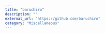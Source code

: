```yaml
---
title: "baruchiro"
description: ""
external_url: "https://github.com/baruchiro"
category: "Miscellaneous"
---
```

